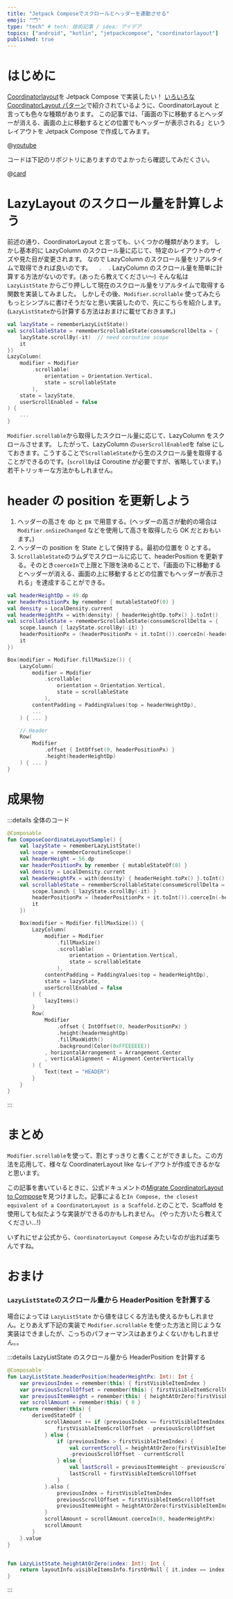 ```yaml
---
title: "Jetpack Composeでスクロールとヘッダーを連動させる"
emoji: "🗂"
type: "tech" # tech: 技術記事 / idea: アイデア
topics: ["android", "kotlin", "jetpackcompose", "coordinatorlayout"]
published: true
---
```


# はじめに

[Coordinatorlayout](https://developer.android.com/jetpack/androidx/releases/coordinatorlayout)を Jetpack Compose で実装したい！
[いろいろな CoordinatorLayout パターン](https://qiita.com/ymshun/items/190527ffff55356ffb9e)で紹介されているように、CoordinatorLayout と言っても色々な種類があります。
この記事では、「画面の下に移動するとヘッダーが消える、画面の上に移動するとどの位置でもヘッダーが表示される」というレイアウトを Jetpack Compose で作成してみます。

@[youtube](Ju_ivS2o5fM)

コードは下記のリポジトリにありますのでよかったら確認してみだくさい。

@[card](https://github.com/goutarouh/LazyListHeader)

# LazyLayout のスクロール量を計算しよう

前述の通り、CoordinatorLayout と言っても、いくつかの種類があります。
しかし基本的に LazyColumn のスクロール量に応じて、特定のレイアウトのサイズや見た目が変更されます。
なので LazyColumn のスクロール量をリアルタイムで取得できれば良いのです。
　.
　.
LazyColumn のスクロール量を簡単に計算する方法がないのです。(あったら教えてください～)
そんな私は `LazyListState` からごり押しして現在のスクロール量をリアルタイムで取得する関数を実装してみました。
しかしその後、`Modifier.scrollable` 使ってみたらもっとシンプルに書けそうだなと思い実装したので、先にこちらを紹介します。
(`LazyListState`から計算する方法はおまけに載せておきます。)

```kotlin
val lazyState = rememberLazyListState()
val scrollableState = rememberScrollableState(consumeScrollDelta = {
    lazyState.scrollBy(-it)  // need coroutine scope
    it
})
LazyColumn(
    modifier = Modifier
        .scrollable(
            orientation = Orientation.Vertical,
            state = scrollableState
        ),
    state = lazyState,
    userScrollEnabled = false
) {
    ...
}
```

`Modifier.scrollable`から取得したスクロール量に応じて、LazyColumn をスクロールさせます。
したがって、LazyColumn の`userScrollEnabled`を false にしておきます。こうすることで`ScrollableState`から生のスクロール量を取得することができるのです。(`scrollBy`は Coroutine が必要ですが、省略しています。)
若干トリッキーな方法かもしれません。

# header の position を更新しよう

1. ヘッダーの高さを dp と px で用意する。(ヘッダーの高さが動的の場合は `Modifier.onSizeChanged` などを使用して高さを取得したら OK だとおもいます。)
2. ヘッダーの position を State として保持する。最初の位置を 0 とする。
3. `ScrollableState`のラムダでスクロールに応じて、headerPosition を更新する。そのとき`coerceIn`で上限と下限を決めることで、「画面の下に移動するとヘッダーが消える、画面の上に移動するとどの位置でもヘッダーが表示される」を達成することができる。

```kotlin
val headerHeightDp = 49.dp
var headerPositionPx by remember { mutableStateOf(0) }
val density = LocalDensity.current
val headerHeightPx = with(density) { headerHeightDp.toPx() }.toInt()
val scrollableState = rememberScrollableState(consumeScrollDelta = {
    scope.launch { lazyState.scrollBy(-it) }
    headerPositionPx = (headerPositionPx + it.toInt()).coerceIn(-headerHeightPx, 0)
    it
})

Box(modifier = Modifier.fillMaxSize()) {
    LazyColumn(
        modifier = Modifier
            .scrollable(
                orientation = Orientation.Vertical,
                state = scrollableState
            ),
        contentPadding = PaddingValues(top = headerHeightDp),
        ...
    ) { ... }

    // Header
    Row(
        Modifier
            .offset { IntOffset(0, headerPositionPx) }
            .height(headerHeightDp)
    ) { ... }
}

```

# 成果物

:::details 全体のコード

```kotlin
@Composable
fun ComposeCoordinateLayoutSample() {
    val lazyState = rememberLazyListState()
    val scope = rememberCoroutineScope()
    val headerHeight = 56.dp
    var headerPositionPx by remember { mutableStateOf(0) }
    val density = LocalDensity.current
    val headerHeightPx = with(density) { headerHeight.toPx() }.toInt()
    val scrollableState = rememberScrollableState(consumeScrollDelta = {
        scope.launch { lazyState.scrollBy(-it) }
        headerPositionPx = (headerPositionPx + it.toInt()).coerceIn(-headerHeightPx, 0)
        it
    })

    Box(modifier = Modifier.fillMaxSize()) {
        LazyColumn(
            modifier = Modifier
                .fillMaxSize()
                .scrollable(
                    orientation = Orientation.Vertical,
                    state = scrollableState
                ),
            contentPadding = PaddingValues(top = headerHeightDp),
            state = lazyState,
            userScrollEnabled = false
        ) {
            lazyItems()
        }
        Row(
            Modifier
                .offset { IntOffset(0, headerPositionPx) }
                .height(headerHeightDp)
                .fillMaxWidth()
                .background(Color(0xFFEEEEEE))
            , horizontalArrangement = Arrangement.Center
            , verticalAlignment = Alignment.CenterVertically
        ) {
            Text(text = "HEADER")
        }
    }
}
```

:::

# まとめ

`Modifier.scrollable`を使って、割とすっきりと書くことができました。この方法を応用して、様々な CoordinaterLayout like なレイアウトが作成できるかなと思います。

この記事を書いているときに、公式ドキュメントの[Migrate CoordinatorLayout to Compose](https://developer.android.com/jetpack/compose/migrate/migration-scenarios/coordinator-layout)を見つけました。記事によると`In Compose, the closest equivalent of a CoordinatorLayout is a Scaffold.`とのことで、Scaffold を使用しても似たような実装ができるのかもしれません。
(やった方いたら教えてください...!)

いずれにせよ公式から、`CoordinatorLayout Compose` みたいなのが出れば楽ちんですね。

# おまけ

### `LazyListState`のスクロール量から HeaderPosition を計算する

場合によっては `LazyListState` から値をほじくる方法も使えるかもしれません。とりあえず下記の実装で `Modifier.scrollable` を使った方法と同じような実装はできましたが、こっちのパフォーマンスはあまりよくないかもしれません。。

:::details LazyListState のスクロール量から HeaderPosition を計算する

```kotlin
@Composable
fun LazyListState.headerPosition(headerHeightPx: Int): Int {
    var previousIndex = remember(this) { firstVisibleItemIndex }
    var previousScrollOffset = remember(this) { firstVisibleItemScrollOffset }
    var previousItemHeight = remember(this) { heightAtOrZero(firstVisibleItemIndex) }
    var scrollAmount = remember(this) { 0 }
    return remember(this) {
        derivedStateOf {
            scrollAmount += if (previousIndex == firstVisibleItemIndex) {
                firstVisibleItemScrollOffset - previousScrollOffset
            } else {
                if (previousIndex > firstVisibleItemIndex) {
                    val currentScroll = heightAtOrZero(firstVisibleItemIndex) - firstVisibleItemScrollOffset
                    -previousScrollOffset - currentScroll
                } else {
                    val lastScroll = previousItemHeight - previousScrollOffset
                    lastScroll + firstVisibleItemScrollOffset
                }
            }.also {
                previousIndex = firstVisibleItemIndex
                previousScrollOffset = firstVisibleItemScrollOffset
                previousItemHeight = heightAtOrZero(firstVisibleItemIndex)
            }
            scrollAmount = scrollAmount.coerceIn(0, headerHeightPx)
            scrollAmount
        }
    }.value
}


fun LazyListState.heightAtOrZero(index: Int): Int {
    return layoutInfo.visibleItemsInfo.firstOrNull { it.index == index }?.size ?: 0
}
```

:::
